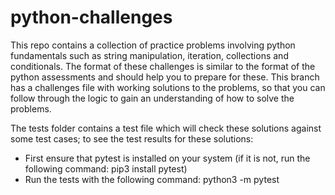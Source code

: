 # python-challenges
This repo contains a collection of practice problems involving python fundamentals such as string manipulation, iteration, collections and conditionals. The format of these challenges is similar to the format of the python assessments and should help you to prepare for these. This branch has a challenges file with working solutions to the problems, so that you can follow through the logic to gain an understanding of how to solve the problems.  

The tests folder contains a test file which will check these solutions against some test cases; to see the test results for these solutions:  
* First ensure that pytest is installed on your system (if it is not, run the following command: pip3 install pytest)
* Run the tests with the following command: python3 -m pytest
